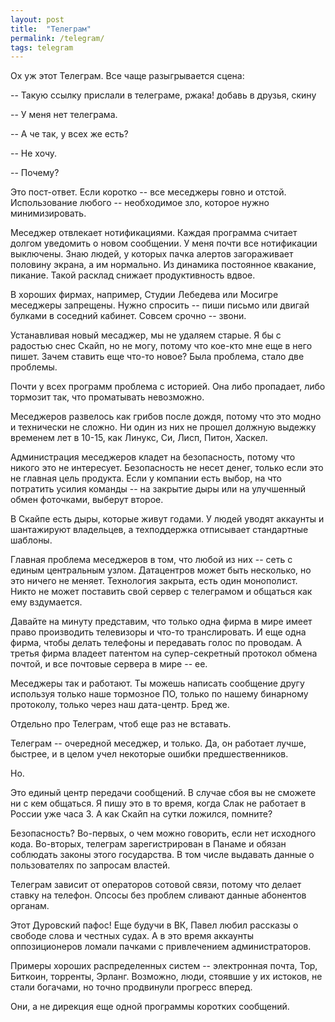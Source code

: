 ```yaml
---
layout: post
title:  "Телеграм"
permalink: /telegram/
tags: telegram
---
```


Ох уж этот Телеграм. Все чаще разыгрывается сцена:

-- Такую ссылку прислали в телеграме, ржака! добавь в друзья, скину

-- У меня нет телеграма.

-- А че так, у всех же есть?

-- Не хочу.

-- Почему?

Это пост-ответ. Если коротко -- все меседжеры говно и отстой. Использование
любого -- необходимое зло, которое нужно минимизировать.

Меседжер отвлекает нотификациями. Каждая программа считает долгом уведомить о
новом сообщении. У меня почти все нотификации выключены. Знаю людей, у которых
пачка алертов загораживает половину экрана, а им нормально. Из динамика
постоянное квакание, пикание. Такой расклад снижает продуктивность вдвое.

В хороших фирмах, например, Студии Лебедева или Мосигре меседжеры
запрещены. Нужно спросить -- пиши письмо или двигай булками в соседний
кабинет. Совсем срочно -- звони.

Устанавливая новый месаджер, мы не удаляем старые. Я бы с радостью снес Скайп,
но не могу, потому что кое-кто мне еще в него пишет. Зачем ставить еще что-то
новое? Была проблема, стало две проблемы.

Почти у всех программ проблема с историей. Она либо пропадает, либо тормозит
так, что проматывать невозможно.

Меседжеров развелось как грибов после дождя, потому что это модно и технически
не сложно. Ни один из них не прошел должную выдежку временем лет в 10-15, как
Линукс, Си, Лисп, Питон, Хаскел.

Администрация меседжеров кладет на безопасность, потому что никого это не
интересует. Безопасность не несет денег, только если это не главная цель
продукта. Если у компании есть выбор, на что потратить усилия команды -- на
закрытие дыры или на улучшенный обмен фоточками, выберут второе.

В Скайпе есть дыры, которые живут годами. У людей уводят аккаунты и шантажируют
владельцев, а техподдержка отписывает стандартные шаблоны.

Главная проблема меседжеров в том, что любой из них -- сеть с единым центральным
узлом. Датацентров может быть несколько, но это ничего не меняет. Технология
закрыта, есть один монополист. Никто не может поставить свой сервер с телеграмом
и общаться как ему вздумается.

Давайте на минуту представим, что только одна фирма в мире имеет право
производить телевизоры и что-то транслировать. И еще одна фирма, чтобы делать
телефоны и передавать голос по проводам. А третья фирма владеет патентом на
супер-секретный протокол обмена почтой, и все почтовые сервера в мире -- ее.

Меседжеры так и работают. Ты можешь написать сообщение другу используя только
наше тормозное ПО, только по нашему бинарному протоколу, только через наш
дата-центр. Бред же.

Отдельно про Телеграм, чтоб еще раз не вставать.

Телеграм -- очередной меседжер, и только. Да, он работает лучше, быстрее, и в
целом учел некоторые ошибки предшественников.

Но.

Это единый центр передачи сообщений. В случае сбоя вы не сможете ни с кем
общаться. Я пишу это в то время, когда Слак не работает в России уже часа 3. А
как Скайп на сутки ложился, помните?

Безопасность? Во-первых, о чем можно говорить, если нет исходного
кода. Во-вторых, телеграм зарегистрирован в Панаме и обязан соблюдать законы
этого государства. В том числе выдавать данные о пользователях по запросам
властей.

Телеграм зависит от операторов сотовой связи, потому что делает ставку на
телефон. Опсосы без проблем сливают данные абонентов органам.

Этот Дуровский пафос! Еще будучи в ВК, Павел любил рассказы о свободе слова и
честных судах. А в это время аккаунты оппозиционеров ломали пачками с
привлечением администраторов.

Примеры хороших распределенных систем -- электронная почта, Тор, Биткоин,
торренты, Эрланг. Возможно, люди, стоявшие у их истоков, не стали богачами, но
точно продвинули прогресс вперед.

Они, а не дирекция еще одной программы коротких сообщений.
